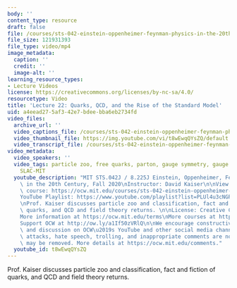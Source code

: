 ```yaml
---
body: ''
content_type: resource
draft: false
file: /courses/sts-042-einstein-oppenheimer-feynman-physics-in-the-20th-century-fall-2020/ocw_8225_sts042_lecture22_2020nov30_360p_16_9.mp4
file_size: 121931393
file_type: video/mp4
image_metadata:
  caption: ''
  credit: ''
  image-alt: ''
learning_resource_types:
- Lecture Videos
license: https://creativecommons.org/licenses/by-nc-sa/4.0/
resourcetype: Video
title: 'Lecture 22: Quarks, QCD, and the Rise of the Standard Model'
uid: a4eead27-5af3-42e7-bdee-bba6eb2734fd
video_files:
  archive_url: ''
  video_captions_file: /courses/sts-042-einstein-oppenheimer-feynman-physics-in-the-20th-century-fall-2020/1cnSgZUnzTlIuPP_-pnBYFIE8ycU-LbXl_transcript.webvtt
  video_thumbnail_file: https://img.youtube.com/vi/t8wEwqQYsZQ/default.jpg
  video_transcript_file: /courses/sts-042-einstein-oppenheimer-feynman-physics-in-the-20th-century-fall-2020/1cnSgZUnzTlIuPP_-pnBYFIE8ycU-LbXl_transcript.pdf
video_metadata:
  video_speakers: ''
  video_tags: particle zoo, free quarks, parton, gauge symmetry, gauge fields, QCD,
    SLAC-MIT
  youtube_description: "MIT STS.042J / 8.225J Einstein, Oppenheimer, Feynman: Physics\
    \ in the 20th Century, Fall 2020\nInstructor: David Kaiser\n\nView the complete\
    \ course: https://ocw.mit.edu/courses/sts-042-einstein-oppenheimer-feynman-physics-in-the-20th-century-fall-2020\n\
    YouTube Playlist: https://www.youtube.com/playlist?list=PLUl4u3cNGP63bAfjGas3TuA4ZCPUtN6Xf\n\
    \nProf. Kaiser discusses particle zoo and classification, fact and fiction of\
    \ quarks, and QCD and field theory returns. \n\nLicense: Creative Commons BY-NC-SA\n\
    More information at https://ocw.mit.edu/terms\nMore courses at https://ocw.mit.edu\n\
    Support OCW at http://ow.ly/a1If50zVRlQ\n\nWe encourage constructive comments\
    \ and discussion on OCW\u2019s YouTube and other social media channels. Personal\
    \ attacks, hate speech, trolling, and inappropriate comments are not allowed and\
    \ may be removed. More details at https://ocw.mit.edu/comments."
  youtube_id: t8wEwqQYsZQ
---
```

Prof. Kaiser discusses particle zoo and classification, fact and fiction of quarks, and QCD and field theory returns.